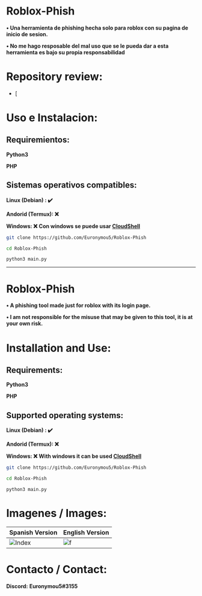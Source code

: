 # Roblox-Phish

**• Una herramienta de phishing hecha solo para roblox con su pagina de inicio de sesion.**

**• No me hago resposable del mal uso que se le pueda dar a esta herramienta es bajo su propia responsabilidad**

# Repository review:
- [


# Uso e Instalacion:

## Requiremientos:

  **Python3**
  
  **PHP**

## Sistemas operativos compatibles:
   **Linux (Debian) : ✔️**
   
   **Andorid (Termux): ❌**
   
   **Windows: ❌** **Con windows se puede usar [CloudShell](https://cloud.google.com/shell?hl=es)**

```bash
git clone https://github.com/Euronymou5/Roblox-Phish
```
```bash
cd Roblox-Phish
```
```
python3 main.py
```

--------

# Roblox-Phish

**• A phishing tool made just for roblox with its login page.**

**• I am not responsible for the misuse that may be given to this tool, it is at your own risk.**

# Installation and Use:

## Requirements:

  **Python3**
  
  **PHP**
  
## Supported operating systems:
   **Linux (Debian) : ✔️**
   
   **Andorid (Termux): ❌**
   
   **Windows: ❌** **With windows it can be used [CloudShell](https://cloud.google.com/shell?hl=es)**
   
```bash
git clone https://github.com/Euronymou5/Roblox-Phish
```
```bash
cd Roblox-Phish
```
```
python3 main.py
```

# Imagenes / Images:

| Spanish Version | English Version |	
| -------------- | ---------------------- |   
|![Index](https://media.discordapp.net/attachments/797338700596904018/1049115047294672936/image.png?width=881&height=431)|![f](https://media.discordapp.net/attachments/995599976463859713/1049440632399204442/image.png?width=874&height=431)


# Contacto / Contact:

**Discord:** **Euronymou5#3155**
